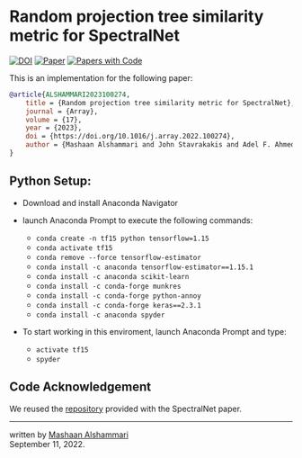 # Random projection tree similarity metric for SpectralNet

[![DOI](http://img.shields.io/badge/doi-10.1016/j.array.2022.100274-36648B.svg)](https://doi.org/10.1016/j.array.2022.100274)
[![Paper](http://img.shields.io/badge/arXiv-2302.13168-b31b1b.svg)](https://arxiv.org/abs/2302.13168)
[![Papers with Code](http://img.shields.io/badge/PaperswithCode-2302.13168-21cbce.svg)](https://paperswithcode.com/paper/random-projection-tree-similarity-metric-for)

This is an implementation for the following paper:
```bibtex
@article{ALSHAMMARI2023100274,
	title = {Random projection tree similarity metric for SpectralNet},
	journal = {Array},
	volume = {17},
	year = {2023},
	doi = {https://doi.org/10.1016/j.array.2022.100274},
	author = {Mashaan Alshammari and John Stavrakakis and Adel F. Ahmed and Masahiro Takatsuka}
}	
```

## Python Setup:

- Download and install Anaconda Navigator
- launch Anaconda Prompt to execute the following commands:
	- `conda create -n tf15 python tensorflow=1.15`
	- `conda activate tf15`
	- `conda remove --force tensorflow-estimator`
	- `conda install -c anaconda tensorflow-estimator==1.15.1`
	- `conda install -c anaconda scikit-learn`
	- `conda install -c conda-forge munkres`
	- `conda install -c conda-forge python-annoy`
	- `conda install -c conda-forge keras==2.3.1`
	- `conda install -c anaconda spyder`

- To start working in this enviroment, launch Anaconda Prompt and type:
	- `activate tf15`
	- `spyder`

## Code Acknowledgement

We reused the [repository](https://github.com/KlugerLab/SpectralNet) provided with the SpectralNet paper.

---
written by [Mashaan Alshammari](https://mashaan14.github.io/mashaan/)<br/>
September 11, 2022.
